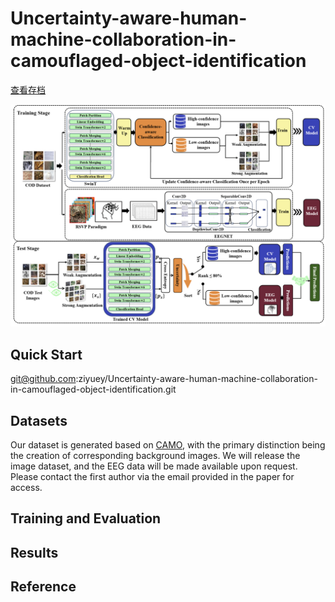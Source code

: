# Uncertainty-aware-human-machine-collaboration-in-camouflaged-object-identification

[查看存档](https://example.com/archive-link)


![image](./photo.png)

## Quick Start

git@github.com:ziyuey/Uncertainty-aware-human-machine-collaboration-in-camouflaged-object-identification.git

## Datasets

Our dataset is generated based on [CAMO](https://drive.google.com/open?id=1h-OqZdwkuPhBvGcVAwmh0f1NGqlH_4B6), with the primary distinction being the creation of corresponding background images. We will release the image dataset, and the EEG data will be made available upon request. Please contact the first author via the email provided in the paper for access.

## Training and Evaluation

## Results

## Reference
